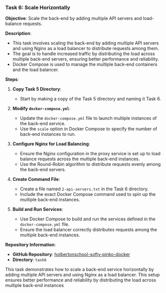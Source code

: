 ### Task 6: Scale Horizontally

**Objective**: Scale the back-end by adding multiple API servers and load-balance requests.

**Description**:
- This task involves scaling the back-end by adding multiple API servers and using Nginx as a load balancer to distribute requests among them.
- The goal is to handle increased traffic by distributing the load across multiple back-end servers, ensuring better performance and reliability.
- Docker Compose is used to manage the multiple back-end containers and the load balancer.

**Steps**:
1. **Copy Task 5 Directory**:
   - Start by making a copy of the Task 5 directory and naming it Task 6.

2. **Modify `docker-compose.yml`**:
   - Update the `docker-compose.yml` file to launch multiple instances of the back-end service.
   - Use the `scale` option in Docker Compose to specify the number of back-end instances to run.

3. **Configure Nginx for Load Balancing**:
   - Ensure the Nginx configuration in the proxy service is set up to load balance requests across the multiple back-end instances.
   - Use the Round-Robin algorithm to distribute requests evenly among the back-end servers.

4. **Create Command File**:
   - Create a file named `2-api-servers.txt` in the Task 6 directory.
   - Include the exact Docker Compose command used to spin up the multiple back-end instances.

5. **Build and Run Services**:
   - Use Docker Compose to build and run the services defined in the `docker-compose.yml` file.
   - Ensure the load balancer correctly distributes requests among the multiple back-end instances.

**Repository Information**:
- **GitHub Repository**: [holbertonschool-softy-pinko-docker](https://github.com/holbertonschool-softy-pinko-docker)
- **Directory**: `task6`

This task demonstrates how to scale a back-end service horizontally by adding multiple API servers and using Nginx as a load balancer. This setup ensures better performance and reliability by distributing the load across multiple back-end instances
